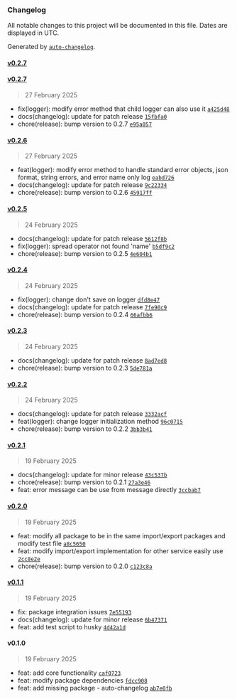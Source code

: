 ### Changelog

All notable changes to this project will be documented in this file. Dates are displayed in UTC.

Generated by [`auto-changelog`](https://github.com/CookPete/auto-changelog).

#### [v0.2.7](https://github.com/PomPerWoW/papdaew-shared/compare/v0.2.7...v0.2.7)

#### [v0.2.7](https://github.com/PomPerWoW/papdaew-shared/compare/v0.2.6...v0.2.7)

> 27 February 2025

- fix(logger): modify error method that child logger can also use it [`a425d48`](https://github.com/PomPerWoW/papdaew-shared/commit/a425d48b54b176f27e02f997d519c527bf8d4bc5)
- docs(changelog): update for patch release [`15fbfa0`](https://github.com/PomPerWoW/papdaew-shared/commit/15fbfa0355f907a4a81f5fa2b1957d7d7ec22461)
- chore(release): bump version to 0.2.7 [`e95a057`](https://github.com/PomPerWoW/papdaew-shared/commit/e95a057cf15c2619bcb69b36b2f7c357dfae7e45)

#### [v0.2.6](https://github.com/PomPerWoW/papdaew-shared/compare/v0.2.5...v0.2.6)

> 27 February 2025

- feat(logger): modify error method to handle standard error objects, json format, string errors, and error name only log [`eabd726`](https://github.com/PomPerWoW/papdaew-shared/commit/eabd72617435410f0e02e209769f799fb585bae0)
- docs(changelog): update for patch release [`9c22334`](https://github.com/PomPerWoW/papdaew-shared/commit/9c2233435a902eb2a75df7f7f4efebb7ab4213a2)
- chore(release): bump version to 0.2.6 [`45917ff`](https://github.com/PomPerWoW/papdaew-shared/commit/45917ffe652a8bcfa81ea6df9177adf81f6ca233)

#### [v0.2.5](https://github.com/PomPerWoW/papdaew-shared/compare/v0.2.4...v0.2.5)

> 24 February 2025

- docs(changelog): update for patch release [`5612f8b`](https://github.com/PomPerWoW/papdaew-shared/commit/5612f8b4e2add2f350ca87927170e2e3435a5d25)
- fix(logger): spread operator not found 'name' [`b5df9c2`](https://github.com/PomPerWoW/papdaew-shared/commit/b5df9c2de3edbdd66e878623b141f856ad47f2c9)
- chore(release): bump version to 0.2.5 [`4e604b1`](https://github.com/PomPerWoW/papdaew-shared/commit/4e604b14386270d86abd01bf442eaf008e6a6031)

#### [v0.2.4](https://github.com/PomPerWoW/papdaew-shared/compare/v0.2.3...v0.2.4)

> 24 February 2025

- fix(logger): change don't save on logger [`dfd8e47`](https://github.com/PomPerWoW/papdaew-shared/commit/dfd8e474779b468150fe4b9de717e076798b2296)
- docs(changelog): update for patch release [`7fe90c9`](https://github.com/PomPerWoW/papdaew-shared/commit/7fe90c99177e81fe47ade3ea08e6a950291e56da)
- chore(release): bump version to 0.2.4 [`66afbb6`](https://github.com/PomPerWoW/papdaew-shared/commit/66afbb6992a39439c1e6b60b3f17fd80c18c3815)

#### [v0.2.3](https://github.com/PomPerWoW/papdaew-shared/compare/v0.2.2...v0.2.3)

> 24 February 2025

- docs(changelog): update for patch release [`8ad7ed8`](https://github.com/PomPerWoW/papdaew-shared/commit/8ad7ed84c31b4f9a57849fea2ff05099645924cc)
- chore(release): bump version to 0.2.3 [`5de781a`](https://github.com/PomPerWoW/papdaew-shared/commit/5de781adb7e55ce5e752172e98e14d9337a178ca)

#### [v0.2.2](https://github.com/PomPerWoW/papdaew-shared/compare/v0.2.1...v0.2.2)

> 24 February 2025

- docs(changelog): update for patch release [`3332acf`](https://github.com/PomPerWoW/papdaew-shared/commit/3332acfc429831ed7003ecc4764dae15fc43619c)
- feat(logger): change logger initialization method [`96c0715`](https://github.com/PomPerWoW/papdaew-shared/commit/96c0715b35e3d3b14ee8b21e753245a442aa994c)
- chore(release): bump version to 0.2.2 [`3bb3b41`](https://github.com/PomPerWoW/papdaew-shared/commit/3bb3b41d01a890695d4b422a9b8ce0156435dab7)

#### [v0.2.1](https://github.com/PomPerWoW/papdaew-shared/compare/v0.2.0...v0.2.1)

> 19 February 2025

- docs(changelog): update for minor release [`43c537b`](https://github.com/PomPerWoW/papdaew-shared/commit/43c537b606ffbbf708f1c95dbce25b61ecd33a03)
- chore(release): bump version to 0.2.1 [`27a3e46`](https://github.com/PomPerWoW/papdaew-shared/commit/27a3e46042e47c9a4adb1c145c37673b381b29d2)
- feat: error message can be use from message directly [`3ccbab7`](https://github.com/PomPerWoW/papdaew-shared/commit/3ccbab73fb4998e2d1669c8a996a364495764eee)

#### [v0.2.0](https://github.com/PomPerWoW/papdaew-shared/compare/v0.1.1...v0.2.0)

> 19 February 2025

- feat: modify all package to be in the same import/export packages and modify test file [`a8c5650`](https://github.com/PomPerWoW/papdaew-shared/commit/a8c5650589f47b816eda3c2857308b6188820666)
- feat: modify import/export implementation for other service easily use [`2cc8e2e`](https://github.com/PomPerWoW/papdaew-shared/commit/2cc8e2edf8f23f5231786b8938d53d8b1973edb3)
- chore(release): bump version to 0.2.0 [`c123c8a`](https://github.com/PomPerWoW/papdaew-shared/commit/c123c8a948b8111b7c82ae18b7d97a180c9a3dcb)

#### [v0.1.1](https://github.com/PomPerWoW/papdaew-shared/compare/v0.1.0...v0.1.1)

> 19 February 2025

- fix: package integration issues [`7e55193`](https://github.com/PomPerWoW/papdaew-shared/commit/7e55193140b27e72eb3c5c3ecc5b858d7c465e16)
- docs(changelog): update for minor release [`6b47371`](https://github.com/PomPerWoW/papdaew-shared/commit/6b47371bc5b9da44b5315688e906cd57bce63f7f)
- feat: add test script to husky [`4d42a1d`](https://github.com/PomPerWoW/papdaew-shared/commit/4d42a1ddc43684c08355d11c891828e0017fac7b)

#### v0.1.0

> 19 February 2025

- feat: add core functionality [`caf0723`](https://github.com/PomPerWoW/papdaew-shared/commit/caf0723603dc12bfb6fdd4ac5d1c7acaaca06493)
- feat: modify package dependencies [`fdcc908`](https://github.com/PomPerWoW/papdaew-shared/commit/fdcc9086b5cc0efc2534c00fb67f633ea48c91b0)
- feat: add missing package - auto-changelog [`ab7e0fb`](https://github.com/PomPerWoW/papdaew-shared/commit/ab7e0fbbcecf387c54584c1dbbf07058c59e832f)
